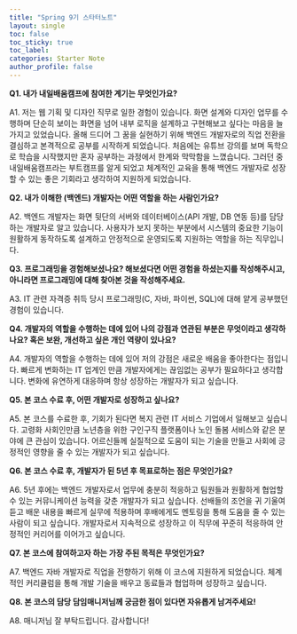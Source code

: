 ```yaml
---
title: "Spring 9기 스타터노트"
layout: single
toc: false
toc_sticky: true
toc_label: 
categories: Starter Note
author_profile: false
---
```


**Q1. 내가 내일배움캠프에 참여한 계기는 무엇인가요?**

A1. 저는 웹 기획 및 디자인 직무로 일한 경험이 있습니다. 화면 설계와 디자인 업무를 수행하며 단순히 보이는 화면을 넘어 내부 로직을 설계하고 구현해보고 싶다는 마음을 늘 가지고 있었습니다. 올해 드디어 그 꿈을 실현하기 위해 백엔드 개발자로의 직업 전환을 결심하고 본격적으로 공부를 시작하게 되었습니다. 처음에는 유튜브 강의를 보며 독학으로 학습을 시작했지만 혼자 공부하는 과정에서 한계와 막막함을 느꼈습니다. 그러던 중 내일배움캠프라는 부트캠프를 알게 되었고 체계적인 교육을 통해 백엔드 개발자로 성장할 수 있는 좋은 기회라고 생각하여 지원하게 되었습니다.



**Q2. 내가 이해한 (백엔드) 개발자는 어떤 역할을 하는 사람인가요?** 

A2. 백엔드 개발자는 화면 뒷단의 서버와 데이터베이스(API 개발, DB 연동 등)를 담당하는 개발자로 알고 있습니다. 사용자가 보지 못하는 부분에서 시스템의 중요한 기능이 원활하게 동작하도록 설계하고 안정적으로 운영되도록 지원하는 역할을 하는 직무입니다.
    

**Q3. 프로그래밍을 경험해보셨나요? 해보셨다면 어떤 경험을 하셨는지를 작성해주시고, 아니라면 프로그래밍에 대해 찾아본 것을 작성해주세요.**

A3. IT 관련 자격증 취득 당시 프로그래밍(C, 자바, 파이썬, SQL)에 대해 얕게 공부했던 경험이 있습니다.



**Q4. 개발자의 역할을 수행하는 데에 있어 나의 강점과 연관된 부분은 무엇이라고 생각하나요? 혹은 보완, 개선하고 싶은 개인 역량이 있나요?**

A4. 개발자의 역할을 수행하는 데에 있어 저의 강점은 새로운 배움을 좋아한다는 점입니다. 빠르게 변화하는 IT 업계인 만큼 개발자에게는 끊임없는 공부가 필요하다고 생각합니다. 변화에 유연하게 대응하며 항상 성장하는 개발자가 되고 싶습니다.



**Q5. 본 코스 수료 후, 어떤 개발자로 성장하고 싶나요?**

A5. 본 코스를 수료한 후, 기회가 된다면 복지 관련 IT 서비스 기업에서 일해보고 싶습니다. 고령화 사회인만큼 노년층을 위한 구인구직 플랫폼이나 노인 돌봄 서비스와 같은 분야에 큰 관심이 있습니다. 어르신들께 실질적으로 도움이 되는 기술을 만들고 사회에 긍정적인 영향을 줄 수 있는 개발자가 되고 싶습니다.



**Q6. 본 코스 수료 후, 개발자가 된 5년 후 목표로하는 점은 무엇인가요?** 

A6. 5년 후에는 백엔드 개발자로서 업무에 충분히 적응하고 팀원들과 원활하게 협업할 수 있는 커뮤니케이션 능력을 갖춘 개발자가 되고 싶습니다. 선배들의 조언을 귀 기울여 듣고 배운 내용을 빠르게 실무에 적용하며 후배에게도 멘토링을 통해 도움을 줄 수 있는 사람이 되고 싶습니다. 개발자로서 지속적으로 성장하고 이 직무에 꾸준히 적응하여 안정적인 커리어를 이어가고 싶습니다.



**Q7. 본 코스에 참여하고자 하는 가장 주된 목적은 무엇인가요?** 

A7. 백엔드 자바 개발자로 직업을 전향하기 위해 이 코스에 지원하게 되었습니다. 체계적인 커리큘럼을 통해 개발 기술을 배우고 동료들과 협업하며 성장하고 싶습니다.



**Q8. 본 코스의 담당 담임매니저님께 궁금한 점이 있다면 자유롭게 남겨주세요!**

A8. 매니저님 잘 부탁드립니다. 감사합니다!

